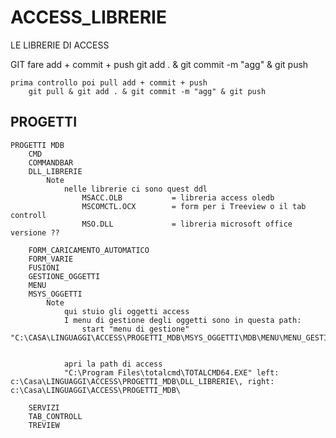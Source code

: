 # ACCESS_LIBRERIE
LE LIBRERIE DI ACCESS




GIT
	fare add + commit + push
		git add . & git commit -m "agg" & git push

	prima controllo poi pull add + commit + push
		git pull & git add . & git commit -m "agg" & git push


	
## PROGETTI
	PROGETTI MDB
		CMD
		COMMANDBAR
		DLL_LIBRERIE
			Note
				nelle librerie ci sono quest ddl
					MSACC.OLB			= libreria access oledb
					MSCOMCTL.OCX		= form per i Treeview o il tab controll
					MSO.DLL 			= libreria microsoft office versione ??

		FORM_CARICAMENTO_AUTOMATICO
		FORM_VARIE
		FUSIONI
		GESTIONE_OGGETTI
		MENU
		MSYS_OGGETTI
			Note
				qui stuio gli oggetti access
				I menu di gestione degli oggetti sono in questa path:
					start "menu di gestione" "C:\CASA\LINGUAGGI\ACCESS\PROGETTI_MDB\MSYS_OGGETTI\MDB\MENU\MENU_GESTIONE.mdb"


				apri la path di access
				"C:\Program Files\totalcmd\TOTALCMD64.EXE" left: c:\Casa\LINGUAGGI\ACCESS\PROGETTI_MDB\DLL_LIBRERIE\, right: c:\Casa\LINGUAGGI\ACCESS\PROGETTI_MDB\ 

		SERVIZI
		TAB_CONTROLL
		TREVIEW